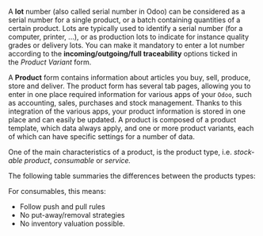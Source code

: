 A **lot** number (also called serial number in Odoo) can be considered as a serial number for a single product, or a batch containing quantities of a certain product. Lots are typically used to identify a serial number (for a computer, printer, ...), or as production lots to indicate for instance quality grades or delivery lots. You can make it mandatory to enter a lot number according to the **incoming/outgoing/full traceability** options ticked in the _Product Variant_ form. 

A **Product** form contains information about articles you buy, sell, produce, store and deliver. The product form has several tab pages, allowing you to enter in one place required information for various apps of your `Odoo`, such as accounting, sales, purchases and stock management. Thanks to this integration of the various apps, your product information is stored in one place and can easily be updated. A product is composed of a product template, which data always apply, and one or more product variants, each of which can have specific settings for a number of data.

One of the main characteristics of a product, is the product type, i.e. _stock-able product_, _consumable_ or _service._

The following table summaries the differences between the products types:  
  

For consumables, this means:

-   Follow push and pull rules
-   No put-away/removal strategies
-   No inventory valuation possible.